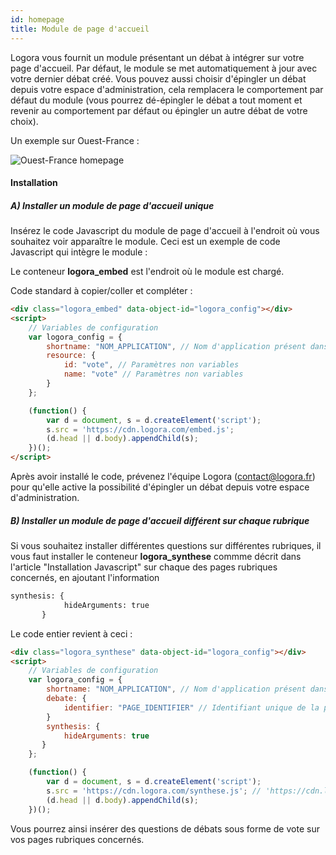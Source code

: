 ```yaml
---
id: homepage
title: Module de page d'accueil
---
```


Logora vous fournit un module présentant un débat à intégrer sur votre page d'accueil. Par défaut, le module se met automatiquement à jour avec votre dernier débat créé. Vous pouvez aussi choisir d'épingler un débat depuis votre espace d'administration, cela remplacera le comportement par défaut du module (vous pourrez dé-épingler le débat a tout moment et revenir au comportement par défaut ou épingler un autre débat de votre choix).

Un exemple sur Ouest-France : 

![Ouest-France homepage](/img/ouest-france-homepage.png)

#### Installation

##### A) Installer un module de page d'accueil unique


Insérez le code Javascript du module de page d'accueil à l'endroit où vous souhaitez voir apparaître le module. Ceci est un exemple de code Javascript qui intègre le module :


Le conteneur **logora_embed** est l'endroit où le module est chargé.

Code standard à copier/coller et compléter :

```html
<div class="logora_embed" data-object-id="logora_config"></div>
<script>
    // Variables de configuration
    var logora_config = {
        shortname: "NOM_APPLICATION", // Nom d'application présent dans votre espace d'administration
        resource: {
            id: "vote", // Paramètres non variables
            name: "vote" // Paramètres non variables
        }
    };

    (function() {
        var d = document, s = d.createElement('script');
        s.src = 'https://cdn.logora.com/embed.js';
        (d.head || d.body).appendChild(s);
    })();
</script>
```

Après avoir installé le code, prévenez l'équipe Logora (contact@logora.fr) pour qu'elle active la possibilité d'épingler un débat depuis votre espace d'administration. 

##### B) Installer un module de page d'accueil différent sur chaque rubrique

Si vous souhaitez installer différentes questions sur différentes rubriques, il vous faut installer le conteneur **logora_synthese** commme décrit dans l'article "Installation Javascript" sur chaque des pages rubriques concernés, en ajoutant l'information 

```html
synthesis: {
            hideArguments: true
       }
```

Le code entier revient à ceci : 

```html
<div class="logora_synthese" data-object-id="logora_config"></div>
<script>
    // Variables de configuration
    var logora_config = {
        shortname: "NOM_APPLICATION", // Nom d'application présent dans votre espace d'administration
        debate: {
            identifier: "PAGE_IDENTIFIER" // Identifiant unique de la page
        }
        synthesis: {
            hideArguments: true
       }
    };

    (function() {
        var d = document, s = d.createElement('script');
        s.src = 'https://cdn.logora.com/synthese.js'; // 'https://cdn.logora.com/widget.js' pour le widget
        (d.head || d.body).appendChild(s);
    })();
```

Vous pourrez ainsi insérer des questions de débats sous forme de vote sur vos pages rubriques concernés. 
